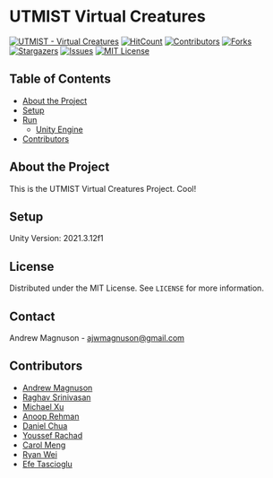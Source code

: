 # UTMIST Virtual Creatures
[![UTMIST - Virtual Creatures](https://img.shields.io/badge/UTMIST-Virtual%20Creatures-cyan)](https://utmist.gitlab.io/projects/virtual-creatures/)
[![HitCount](https://hits.dwyl.com/ajwm8103/utmist-virtual-creatures.svg?style=flat-square)](http://hits.dwyl.com/ajwm8103/utmist-virtual-creatures)
[![Contributors][contributors-shield]][contributors-url]
[![Forks][forks-shield]][forks-url]
[![Stargazers][stars-shield]][stars-url]
[![Issues][issues-shield]][issues-url]
[![MIT License][license-shield]][license-url]

[contributors-shield]: https://img.shields.io/github/contributors/ajwm8103/utmist-virtual-creatures?style=flat-square
[contributors-url]: https://github.com/ajwm8103/utmist-virtual-creatures/graphs/contributors
[forks-shield]: https://img.shields.io/github/forks/ajwm8103/utmist-virtual-creatures?style=flat-square
[forks-url]: https://github.com/ajwm8103/utmist-virtual-creatures/network/members
[stars-shield]: https://img.shields.io/github/stars/ajwm8103/utmist-virtual-creatures?style=flat-square
[stars-url]: https://github.com/ajwm8103/utmist-virtual-creatures/stargazers
[issues-shield]: https://img.shields.io/github/issues/ajwm8103/utmist-virtual-creatures?style=flat-square
[issues-url]: https://github.com/ajwm8103/utmist-virtual-creatures/issues
[license-shield]: https://img.shields.io/github/license/ajwm8103/utmist-virtual-creatures?style=flat-square
[license-url]: https://github.com/ajwm8103/utmist-virtual-creatures/blob/master/LICENSE.md

## Table of Contents

* [About the Project](#about-the-project)
* [Setup](#setup)
* [Run](#run)
  * [Unity Engine](#udacity-simulator-planning)
* [Contributors](#contributors)

## About the Project

This is the UTMIST Virtual Creatures Project. Cool!

## Setup

Unity Version: 2021.3.12f1

## License

Distributed under the MIT License. See `LICENSE` for more information.

## Contact

Andrew Magnuson - ajwmagnuson@gmail.com

## Contributors

- [Andrew Magnuson](https://github.com/ajwm8103)
- [Raghav Srinivasan](https://github.com/rsrinivasan1)
- [Michael Xu](https://github.com/mshoe)
- [Anoop Rehman](https://github.com/anoop-rehman)
- [Daniel Chua](https://github.com/latexsupremecist)
- [Youssef Rachad](https://github.com/Youssef-Rachad)
- [Carol Meng](https://github.com/Caspian-9)
- [Ryan Wei](https://github.com/AC-W)
- [Efe Tascioglu](https://github.com/efetascioglu)
